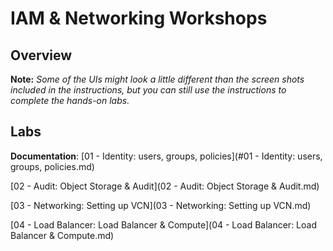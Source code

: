 # IAM & Networking Workshops
 

## Overview


**Note:** *Some of the UIs might look a little different than the screen shots included in the instructions, but you can still use the instructions to complete the hands-on labs.*

## Labs

**Documentation**: [01 - Identity: users, groups, policies](#01 - Identity: users, groups, policies.md)

[02 - Audit: Object Storage & Audit](02 - Audit: Object Storage & Audit.md)

[03 - Networking: Setting up VCN](03 - Networking: Setting up VCN.md)

[04 - Load Balancer: Load Balancer & Compute](04 - Load Balancer: Load Balancer & Compute.md)



